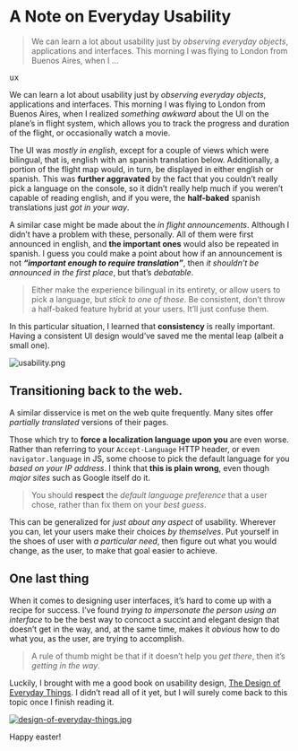 <h1>A Note on Everyday Usability</h1>

<blockquote><p>We can learn a lot about usability just by <em>observing everyday objects</em>, applications and interfaces. This morning I was flying to London from Buenos Aires, when I &#x2026;</p></blockquote>

<div><kbd>ux</kbd></div>

<div><p>We can learn a lot about usability just by <em>observing everyday objects</em>, applications and interfaces. This morning I was flying to London from Buenos Aires, when I realized <em>something awkward</em> about the UI on the plane&#x2019;s in flight system, which allows you to track the progress and duration of the flight, or occasionally watch a movie.</p></div>

<div></div>

<div><p>The UI was <em>mostly in english</em>, except for a couple of views which were bilingual, that is, english with an spanish translation below. Additionally, a portion of the flight map would, in turn, be displayed in either english or spanish. This was <strong>further aggravated</strong> by the fact that you couldn&#x2019;t really pick a language on the console, so it didn&#x2019;t really help much if you weren&#x2019;t capable of reading english, and if you were, the <strong>half-baked</strong> spanish translations just <em>got in your way</em>.</p></div>

<div><p>A similar case might be made about the <em>in flight announcements</em>. Although I didn&#x2019;t have a problem with these, personally. All of them were first announced in english, and <strong>the important ones</strong> would also be repeated in spanish. I guess you could make a point about how if an announcement is not <em><strong>&#x201C;important enough to require translation&#x201D;</strong></em>, then <em>it shouldn&#x2019;t be announced in the first place</em>, but that&#x2019;s <em>debatable</em>.</p> <blockquote> <p>Either make the experience bilingual in its entirety, or allow users to pick a language, but <em>stick to one of those</em>. Be consistent, don&#x2019;t throw a half-baked feature hybrid at your users. It&#x2019;ll just confuse them.</p> </blockquote> <p>In this particular situation, I learned that <strong>consistency</strong> is really important. Having a consistent UI design would&#x2019;ve saved me the mental leap (albeit a small one).</p> <p><img alt="usability.png" title="Don&apos;t. Pretty is nice, but usable is better" class="" src="https://i.imgur.com/e0sLaK7.png"></p> <h2 id="transitioning-back-to-the-web">Transitioning back to the web.</h2> <p>A similar disservice is met on the web quite frequently. Many sites offer <em>partially translated</em> versions of their pages.</p> <p>Those which try to <strong>force a localization language upon you</strong> are even worse. Rather than referring to your <code class="md-code md-code-inline">Accept-Language</code> HTTP header, or even <code class="md-code md-code-inline">navigator.language</code> in JS, some choose to pick the default language for you <em>based on your IP address</em>. I think that <strong>this is plain wrong</strong>, even though <em>major sites</em> such as Google itself do it.</p> <blockquote> <p>You should <strong>respect</strong> the <em>default language preference</em> that a user chose, rather than fix them on your <em>best guess</em>.</p> </blockquote> <p>This can be generalized for <em>just about any aspect</em> of usability. Wherever you can, let your users make their choices <em>by themselves</em>. Put yourself in the shoes of user with <em>a particular need</em>, then figure out what you would change, as the user, to make that goal easier to achieve.</p> <h2 id="one-last-thing">One last thing</h2> <p>When it comes to designing user interfaces, it&#x2019;s hard to come up with a recipe for success. I&#x2019;ve found <em>trying to impersonate the person using an interface</em> to be the best way to concoct a succint and elegant design that doesn&#x2019;t get in the way, and, at the same time, makes it <em>obvious</em> how to do what you, as the user, are trying to accomplish.</p> <blockquote> <p>A rule of thumb might be that if it doesn&#x2019;t help you <em>get there</em>, then it&#x2019;s <em>getting in the way</em>.</p> </blockquote> <p>Luckily, I brought with me a good book on usability design, <a href="http://www.amazon.com/dp/0465067107" target="_blank" aria-label="Look up The Design of Everyday Things on Amazon">The Design of Everyday Things</a>. I didn&#x2019;t read all of it yet, but I will surely come back to this topic once I finish reading it.</p> <p><a href="http://www.amazon.com/dp/0465067107" target="_blank" aria-label="Look up The Design of Everyday Things on Amazon"><img alt="design-of-everyday-things.jpg" class="" src="https://i.imgur.com/7kwknYH.jpg"></a></p> <p>Happy easter!</p></div>
